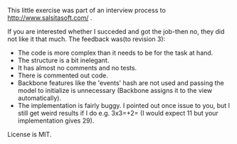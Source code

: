 This little exercise was part of an interview process to http://www.salsitasoft.com/ .

If you are interested whether I succeded and got the job-then no, they did not like it that much. 
The feedback was(to revision 3):
- The code is more complex than it needs to be for the task at hand.
- The structure is a bit inelegant.
- It has almost no comments and no tests.
- There is commented out code.
- Backbone features like the 'events' hash are not used and passing the model to initialize is unnecessary (Backbone assigns it to the view automatically).
- The implementation is fairly buggy. I pointed out once issue to you, but I still get weird results if I do e.g. 3x3=+2= (I would expect 11 but your implementation gives 29).


License is MIT.